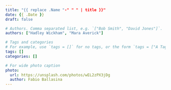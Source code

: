 ```yaml
---
title: "{{ replace .Name "-" " " | title }}"
date: {{ .Date }}
draft: false

# Authors. Comma separated list, e.g. `["Bob Smith", "David Jones"]`.
authors: ["Hadley Wickham", "Mara Averick"]

# Tags and categories
# For example, use `tags = []` for no tags, or the form `tags = ["A Tag", "Another Tag"]` for one or more tags.
tags: []
categories: []

# For wide photo caption
photo:
  url: https://unsplash.com/photos/wEL2zPX3jDg
  author: Fabio Ballasina
---
```

